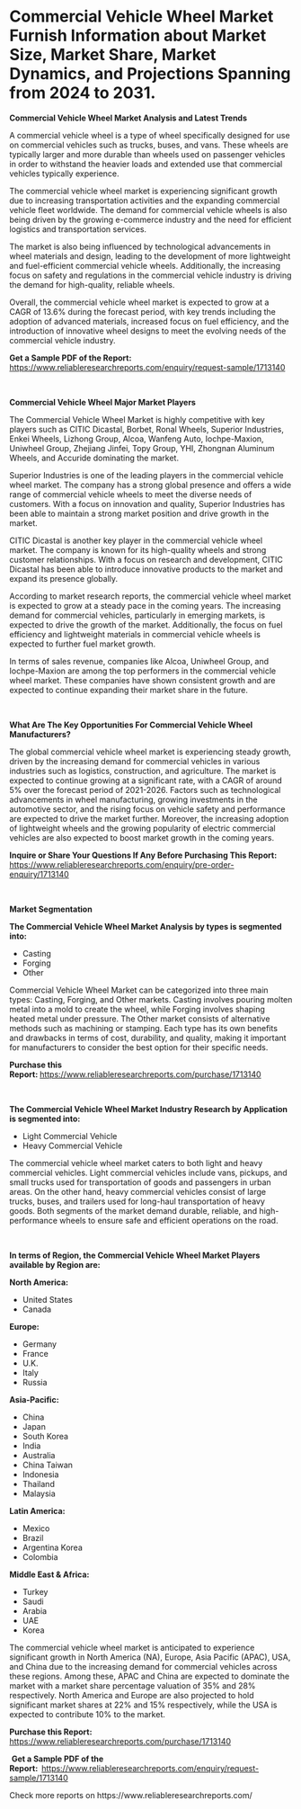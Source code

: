 <p><h1>Commercial Vehicle Wheel Market Furnish Information about Market Size, Market Share, Market Dynamics, and Projections Spanning from 2024 to 2031.</h1></p><p><strong>Commercial Vehicle Wheel Market Analysis and Latest Trends</strong></p>
<p><p>A commercial vehicle wheel is a type of wheel specifically designed for use on commercial vehicles such as trucks, buses, and vans. These wheels are typically larger and more durable than wheels used on passenger vehicles in order to withstand the heavier loads and extended use that commercial vehicles typically experience.</p><p>The commercial vehicle wheel market is experiencing significant growth due to increasing transportation activities and the expanding commercial vehicle fleet worldwide. The demand for commercial vehicle wheels is also being driven by the growing e-commerce industry and the need for efficient logistics and transportation services.</p><p>The market is also being influenced by technological advancements in wheel materials and design, leading to the development of more lightweight and fuel-efficient commercial vehicle wheels. Additionally, the increasing focus on safety and regulations in the commercial vehicle industry is driving the demand for high-quality, reliable wheels.</p><p>Overall, the commercial vehicle wheel market is expected to grow at a CAGR of 13.6% during the forecast period, with key trends including the adoption of advanced materials, increased focus on fuel efficiency, and the introduction of innovative wheel designs to meet the evolving needs of the commercial vehicle industry.</p></p>
<p><strong>Get a Sample PDF of the Report:&nbsp;</strong> <a href="https://www.reliableresearchreports.com/enquiry/request-sample/1713140">https://www.reliableresearchreports.com/enquiry/request-sample/1713140</a></p>
<p>&nbsp;</p>
<p><strong>Commercial Vehicle Wheel Major Market Players</strong></p>
<p><p>The Commercial Vehicle Wheel Market is highly competitive with key players such as CITIC Dicastal, Borbet, Ronal Wheels, Superior Industries, Enkei Wheels, Lizhong Group, Alcoa, Wanfeng Auto, Iochpe-Maxion, Uniwheel Group, Zhejiang Jinfei, Topy Group, YHI, Zhongnan Aluminum Wheels, and Accuride dominating the market.</p><p>Superior Industries is one of the leading players in the commercial vehicle wheel market. The company has a strong global presence and offers a wide range of commercial vehicle wheels to meet the diverse needs of customers. With a focus on innovation and quality, Superior Industries has been able to maintain a strong market position and drive growth in the market.</p><p>CITIC Dicastal is another key player in the commercial vehicle wheel market. The company is known for its high-quality wheels and strong customer relationships. With a focus on research and development, CITIC Dicastal has been able to introduce innovative products to the market and expand its presence globally.</p><p>According to market research reports, the commercial vehicle wheel market is expected to grow at a steady pace in the coming years. The increasing demand for commercial vehicles, particularly in emerging markets, is expected to drive the growth of the market. Additionally, the focus on fuel efficiency and lightweight materials in commercial vehicle wheels is expected to further fuel market growth.</p><p>In terms of sales revenue, companies like Alcoa, Uniwheel Group, and Iochpe-Maxion are among the top performers in the commercial vehicle wheel market. These companies have shown consistent growth and are expected to continue expanding their market share in the future.</p></p>
<p>&nbsp;</p>
<p><strong>What Are The Key Opportunities For Commercial Vehicle Wheel Manufacturers?</strong></p>
<p><p>The global commercial vehicle wheel market is experiencing steady growth, driven by the increasing demand for commercial vehicles in various industries such as logistics, construction, and agriculture. The market is expected to continue growing at a significant rate, with a CAGR of around 5% over the forecast period of 2021-2026. Factors such as technological advancements in wheel manufacturing, growing investments in the automotive sector, and the rising focus on vehicle safety and performance are expected to drive the market further. Moreover, the increasing adoption of lightweight wheels and the growing popularity of electric commercial vehicles are also expected to boost market growth in the coming years.</p></p>
<p><strong>Inquire or Share Your Questions If Any Before Purchasing This Report:</strong> <a href="https://www.reliableresearchreports.com/enquiry/pre-order-enquiry/1713140">https://www.reliableresearchreports.com/enquiry/pre-order-enquiry/1713140</a></p>
<p>&nbsp;</p>
<p><strong>Market Segmentation</strong></p>
<p><strong>The Commercial Vehicle Wheel Market Analysis by types is segmented into:</strong></p>
<p><ul><li>Casting</li><li>Forging</li><li>Other</li></ul></p>
<p><p>Commercial Vehicle Wheel Market can be categorized into three main types: Casting, Forging, and Other markets. Casting involves pouring molten metal into a mold to create the wheel, while Forging involves shaping heated metal under pressure. The Other market consists of alternative methods such as machining or stamping. Each type has its own benefits and drawbacks in terms of cost, durability, and quality, making it important for manufacturers to consider the best option for their specific needs.</p></p>
<p><strong>Purchase this Report:&nbsp;</strong><a href="https://www.reliableresearchreports.com/purchase/1713140">https://www.reliableresearchreports.com/purchase/1713140</a></p>
<p>&nbsp;</p>
<p><strong>The Commercial Vehicle Wheel Market Industry Research by Application is segmented into:</strong></p>
<p><ul><li>Light Commercial Vehicle</li><li>Heavy Commercial Vehicle</li></ul></p>
<p><p>The commercial vehicle wheel market caters to both light and heavy commercial vehicles. Light commercial vehicles include vans, pickups, and small trucks used for transportation of goods and passengers in urban areas. On the other hand, heavy commercial vehicles consist of large trucks, buses, and trailers used for long-haul transportation of heavy goods. Both segments of the market demand durable, reliable, and high-performance wheels to ensure safe and efficient operations on the road.</p></p>
<p>&nbsp;</p>
<p><strong>In terms of Region, the Commercial Vehicle Wheel Market Players available by Region are:</strong></p>
<p>
    <p> <strong> North America: </strong>
        <ul>
            <li>United States</li>
            <li>Canada</li>
        </ul>
        </p> 
    <p> <strong> Europe: </strong>
        <ul>
            <li>Germany</li>
            <li>France</li>
            <li>U.K.</li>
            <li>Italy</li>
            <li>Russia</li>
        </ul>
        </p> 
    <p> <strong> Asia-Pacific: </strong>
        <ul>
            <li>China</li>
            <li>Japan</li>
            <li>South Korea</li>
            <li>India</li>
            <li>Australia</li>
            <li>China Taiwan</li>
            <li>Indonesia</li>
            <li>Thailand</li>
            <li>Malaysia</li>
        </ul>
        </p> 
    <p> <strong> Latin America: </strong>
        <ul>
            <li>Mexico</li>
            <li>Brazil</li>
            <li>Argentina Korea</li>
            <li>Colombia</li>
        </ul>
        </p> 
    <p> <strong> Middle East & Africa: </strong>
        <ul>
            <li>Turkey</li>
            <li>Saudi</li>
            <li>Arabia</li>
            <li>UAE</li>
            <li>Korea</li>
        </ul>
    </p>
    </p>
<p><p>The commercial vehicle wheel market is anticipated to experience significant growth in North America (NA), Europe, Asia Pacific (APAC), USA, and China due to the increasing demand for commercial vehicles across these regions. Among these, APAC and China are expected to dominate the market with a market share percentage valuation of 35% and 28% respectively. North America and Europe are also projected to hold significant market shares at 22% and 15% respectively, while the USA is expected to contribute 10% to the market.</p></p>
<p><strong>Purchase this Report: </strong><a href="https://www.reliableresearchreports.com/purchase/1713140">https://www.reliableresearchreports.com/purchase/1713140</a></p>
<p>&nbsp;<strong>Get a Sample PDF of the Report:&nbsp;&nbsp;</strong><a href="https://www.reliableresearchreports.com/enquiry/request-sample/1713140">https://www.reliableresearchreports.com/enquiry/request-sample/1713140</a></p>
<p><strong></strong></p>
<p>Check more reports on https://www.reliableresearchreports.com/</p>